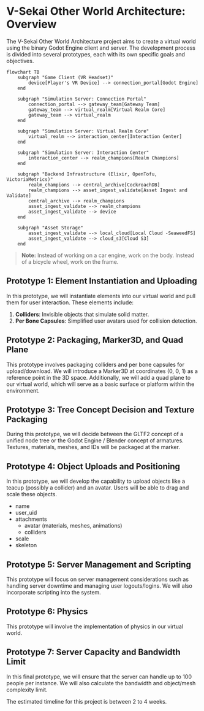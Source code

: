 # V-Sekai Other World Architecture: Overview

The V-Sekai Other World Architecture project aims to create a virtual world using the binary Godot Engine client and server. The development process is divided into several prototypes, each with its own specific goals and objectives.

```mermaid
flowchart TB
    subgraph "Game Client (VR Headset)"
        device[Player's VR Device] --> connection_portal[Godot Engine]
    end

    subgraph "Simulation Server: Connection Portal"
        connection_portal --> gateway_team[Gateway Team]
        gateway_team --> virtual_realm[Virtual Realm Core]
        gateway_team --> virtual_realm
    end

    subgraph "Simulation Server: Virtual Realm Core"
        virtual_realm --> interaction_center[Interaction Center]
    end

    subgraph "Simulation Server: Interaction Center"
        interaction_center --> realm_champions[Realm Champions]
    end

    subgraph "Backend Infrastructure (Elixir, OpenTofu, VictoriaMetrics)"
        realm_champions --> central_archive[CockroachDB]
        realm_champions --> asset_ingest_validate[Asset Ingest and Validate]
        central_archive --> realm_champions
        asset_ingest_validate --> realm_champions
        asset_ingest_validate --> device
    end

    subgraph "Asset Storage"
        asset_ingest_validate --> local_cloud[Local Cloud -SeaweedFS]
        asset_ingest_validate --> cloud_s3[Cloud S3]
    end
```

> **Note:** Instead of working on a car engine, work on the body. Instead of a bicycle wheel, work on the frame.

## Prototype 1: Element Instantiation and Uploading

In this prototype, we will instantiate elements into our virtual world and pull them for user interaction. These elements include:

1. **Colliders**: Invisible objects that simulate solid matter.
2. **Per Bone Capsules**: Simplified user avatars used for collision detection.

## Prototype 2: Packaging, Marker3D, and Quad Plane

This prototype involves packaging colliders and per bone capsules for upload/download. We will introduce a Marker3D at coordinates (0, 0, 1) as a reference point in the 3D space. Additionally, we will add a quad plane to our virtual world, which will serve as a basic surface or platform within the environment.

## Prototype 3: Tree Concept Decision and Texture Packaging

During this prototype, we will decide between the GLTF2 concept of a unified node tree or the Godot Engine / Blender concept of armatures. Textures, materials, meshes, and IDs will be packaged at the marker.

## Prototype 4: Object Uploads and Positioning

In this prototype, we will develop the capability to upload objects like a teacup (possibly a collider) and an avatar. Users will be able to drag and scale these objects.

- name
- user_uid
- attachments
  - avatar (materials, meshes, animations)
  - colliders
- scale
- skeleton

## Prototype 5: Server Management and Scripting

This prototype will focus on server management considerations such as handling server downtime and managing user logouts/logins. We will also incorporate scripting into the system.

## Prototype 6: Physics

This prototype will involve the implementation of physics in our virtual world.

## Prototype 7: Server Capacity and Bandwidth Limit

In this final prototype, we will ensure that the server can handle up to 100 people per instance. We will also calculate the bandwidth and object/mesh complexity limit.

The estimated timeline for this project is between 2 to 4 weeks.
